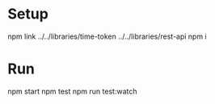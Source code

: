 # Setup
npm link ../../libraries/time-token ../../libraries/rest-api
npm i

# Run
npm start
npm test
npm run test:watch
